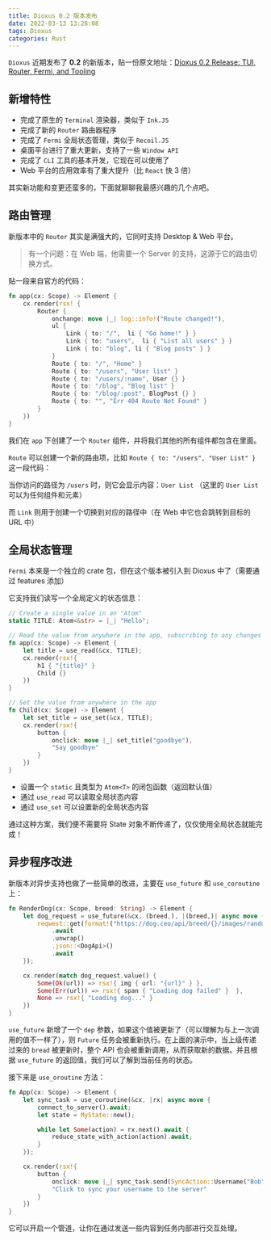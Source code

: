 ```yaml
---
title: Dioxus 0.2 版本发布
date: 2022-03-13 13:28:08
tags: Dioxus
categories: Rust
---
```


`Dioxus` 近期发布了 **0.2** 的新版本，贴一份原文地址：[Dioxus 0.2 Release: TUI, Router, Fermi, and Tooling](https://dioxuslabs.com/blog/release-020/)

## 新增特性

- 完成了原生的 `Terminal` 渲染器，类似于 `Ink.JS` 
- 完成了新的 `Router` 路由器程序
- 完成了 `Fermi` 全局状态管理，类似于 `Recoil.JS`
- 桌面平台进行了重大更新，支持了一些 `Window API`
- 完成了 `CLI` 工具的基本开发，它现在可以使用了
- Web 平台的应用效率有了重大提升（比 `React` 快 3 倍）

其实新功能和变更还蛮多的，下面就聊聊我最感兴趣的几个点吧。

## 路由管理

新版本中的 `Router` 其实是满强大的，它同时支持 Desktop & Web 平台。

> 有一个问题：在 Web 端，他需要一个 Server 的支持，这源于它的路由切换方式。

贴一段来自官方的代码：

```rust
fn app(cx: Scope) -> Element {
    cx.render(rsx! {
        Router {
            onchange: move |_| log::info!("Route changed!"),
            ul {
                Link { to: "/",  li { "Go home!" } }
                Link { to: "users",  li { "List all users" } }
                Link { to: "blog", li { "Blog posts" } }
            }
            Route { to: "/", "Home" }
            Route { to: "/users", "User list" }
            Route { to: "/users/:name", User {} }
            Route { to: "/blog", "Blog list" }
            Route { to: "/blog/:post", BlogPost {} }
            Route { to: "", "Err 404 Route Not Found" }
        }
    })
}
```

我们在 `app` 下创建了一个 `Router` 组件，并将我们其他的所有组件都包含在里面。

`Route` 可以创建一个新的路由项，比如 `Route { to: "/users", "User List" }` 这一段代码：

当你访问的路径为 `/users` 时，则它会显示内容：`User List` （这里的 `User List` 可以为任何组件和元素）

而 `Link` 则用于创建一个切换到对应的路径中（在 Web 中它也会跳转到目标的 URL 中）

## 全局状态管理

`Fermi` 本来是一个独立的 crate 包，但在这个版本被引入到 Dioxus 中了（需要通过 features 添加）

它支持我们读写一个全局定义的状态信息：

```rust
// Create a single value in an "Atom"
static TITLE: Atom<&str> = |_| "Hello";

// Read the value from anywhere in the app, subscribing to any changes
fn app(cx: Scope) -> Element {
    let title = use_read(&cx, TITLE);
    cx.render(rsx!{
        h1 { "{title}" }
        Child {}
    })
}

// Set the value from anywhere in the app
fn Child(cx: Scope) -> Element {
    let set_title = use_set(&cx, TITLE);
    cx.render(rsx!{
        button {
            onclick: move |_| set_title("goodbye"),
            "Say goodbye"
        }
    })
}
```

- 设置一个 `static` 且类型为 `Atom<T>` 的闭包函数（返回默认值）
- 通过 `use_read` 可以读取全局状态内容
- 通过 `use_set` 可以设置新的全局状态内容

通过这种方案，我们便不需要将 State 对象不断传递了，仅仅使用全局状态就能完成！



##  异步程序改进

新版本对异步支持也做了一些简单的改进，主要在 `use_future` 和 `use_coroutine` 上：

```rust
fn RenderDog(cx: Scope, breed: String) -> Element {
    let dog_request = use_future(&cx, (breed,), |(breed,)| async move {
        reqwest::get(format!("https://dog.ceo/api/breed/{}/images/random", breed))
            .await
            .unwrap()
            .json::<DogApi>()
            .await
    });

    cx.render(match dog_request.value() {
        Some(Ok(url)) => rsx!{ img { url: "{url}" } },
        Some(Err(url)) => rsx!{ span { "Loading dog failed" }  },
        None => rsx!{ "Loading dog..." }
    })
}
```

`use_future` 新增了一个 `dep` 参数，如果这个值被更新了（可以理解为与上一次调用的值不一样了），则 `Future` 任务会被重新执行。在上面的演示中，当上级传递过来的 `bread` 被更新时，整个 API 也会被重新调用，从而获取新的数据。并且根据 `use_future` 的返回值，我们可以了解到当前任务的状态。

接下来是 `use_oroutine` 方法：

```rust
fn App(cx: Scope) -> Element {
    let sync_task = use_coroutine(&cx, |rx| async move {
        connect_to_server().await;
        let state = MyState::new();

        while let Some(action) = rx.next().await {
            reduce_state_with_action(action).await;
        }
    });

    cx.render(rsx!{
        button {
            onclick: move |_| sync_task.send(SyncAction::Username("Bob")),
            "Click to sync your username to the server"
        }
    })
}
```

它可以开启一个管道，让你在通过发送一些内容到任务内部进行交互处理。
